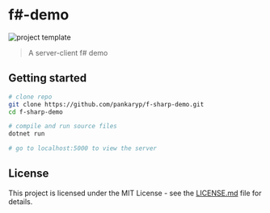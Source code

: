 # f#-demo

![project template](https://img.shields.io/badge/project-template-blue.svg?style=flat-square)

> A server-client f# demo

## Getting started
```sh
# clone repo 
git clone https://github.com/pankaryp/f-sharp-demo.git
cd f-sharp-demo

# compile and run source files
dotnet run

# go to localhost:5000 to view the server
```

## License

This project is licensed under the MIT License - see the [LICENSE.md](LICENSE.md) file for details.